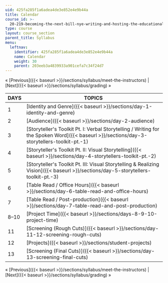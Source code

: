 ```yaml
---
uid: 425fa285f1a6adea4de3e852e4e9b44a
title: Calendar
course_id: >-
  20-219-becoming-the-next-bill-nye-writing-and-hosting-the-educational-show-january-iap-2015
type: course
layout: course_section
parent_title: Syllabus
menu:
  leftnav:
    identifier: 425fa285f1a6adea4de3e852e4e9b44a
    name: Calendar
    weight: 30
    parent: 203eeb3a4839933a901cefa7c34f24d7
---
```


« [Previous]({{< baseurl >}}/sections/syllabus/meet-the-instructors) | [Next]({{< baseurl >}}/sections/syllabus/grading) »

| DAYS | TOPICS |
| --- | --- |
| 1 | [Identity and Genre]({{< baseurl >}}/sections/day-1-identity-and-genre) |
| 2 | [Audience]({{< baseurl >}}/sections/day-2-audience) |
| 3 | [Storyteller's Toolkit Pt. I: Verbal Storytelling / Writing for the Spoken Word]({{< baseurl >}}/sections/day-3-storytellers-toolkit-pt.-1) |
| 4 | [Storyteller's Toolkit Pt. II: Visual Storytelling]({{< baseurl >}}/sections/day-4-storytellers-toolkit-pt.-2) |
| 5 | [Storyteller's Toolkit Pt. III: Visual Storytelling & Realizing Vision]({{< baseurl >}}/sections/day-5-storytellers-toolkit-pt.-3) |
| 6 | [Table Read / Office Hours]({{< baseurl >}}/sections/day-6-table-read-and-office-hours) |
| 7 | [Table Read / Post-production]({{< baseurl >}}/sections/day-7-table-read-and-post-production) |
| 8–10 | [Project Time]({{< baseurl >}}/sections/days-8-9-10-project-time) |
| 11 | [Screening (Rough Cuts)]({{< baseurl >}}/sections/day-11-12-screening-rough-cuts) |
| 12 | [Projects]({{< baseurl >}}/sections/student-projects) |
| 13 | [Screening (Final Cuts)]({{< baseurl >}}/sections/day-13-screening-final-cuts) 

« [Previous]({{< baseurl >}}/sections/syllabus/meet-the-instructors) | [Next]({{< baseurl >}}/sections/syllabus/grading) »